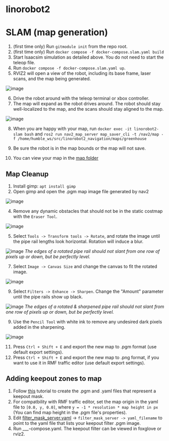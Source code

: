 # linorobot2

# SLAM (map generation)

1. (first time only) Run `gitmodule init` from the repo root.
2. (first time only) Run `docker compose -f docker-compose.slam.yaml build`
3. Start Isaacsim simulation as detailed above. You do not need to start the teleop file.
4. Run `docker compose -f docker-compose.slam.yaml up`.
5. RVIZ2 will open a view of the robot, including its base frame, laser scans, and the map being generated.

![image](https://github.com/user-attachments/assets/9cd74e48-2e57-49d6-a1e9-6bf72832615f)

6. Drive the robot around with the teleop terminal or xbox controller.
7. The map will expand as the robot drives around. The robot should stay well-localized to the map, and the scans should stay aligned to the map.

![image](https://github.com/user-attachments/assets/aad7d61e-92ad-4c15-9a90-82a8ed1b8f70)

8. When you are happy with your map, run `docker exec -it linorobot2-slam bash` and `ros2 run nav2_map_server map_saver_cli -t /nav2/map -f /home/humble_ws/src/linorobot2_navigation/maps/greenhouse`

9. Be sure the robot is in the map bounds or the map will not save.

10. You can view your map in the [map folder](/linorobot2_navigation/maps/)  



## Map Cleanup

1. Install gimp: `apt install gimp`
2. Open gimp and open the .pgm map image file generated by nav2

![image](https://github.com/user-attachments/assets/29c1b3a7-fff2-427a-a17e-4ad77640a56c)


4. Remove any dynamic obstacles that should not be in the static costmap with the `Eraser Tool`.

![image](https://github.com/user-attachments/assets/99ea09cf-31ab-47cd-91a0-d3493cb7a703)

5. Select `Tools -> Transform tools -> Rotate`, and rotate the image until the pipe rail lengths look horizontal. Rotation will induce a blur.

![image](https://github.com/user-attachments/assets/1ed3dcb3-8f28-4c4d-81e8-2b742947e1cb)
_The edges of a rotated pipe rail should not slant from one row of pixels up or down, but be perfectly level._

7. Select `Image -> Canvas Size` and change the canvas to fit the rotated image.

![image](https://github.com/user-attachments/assets/d1e0ef54-adbd-407a-9984-4a9f8d6ecb36)
   
9. Select `Filters -> Enhance -> Sharpen`. Change the "Amount" parameter until the pipe rails show up black.

![image](https://github.com/user-attachments/assets/7f10b7c1-bdbf-4456-a169-a070bb039571)
_The edges of a rotated & sharpened pipe rail should not slant from one row of pixels up or down, but be perfectly level._

9. Use the `Pencil Tool` with white ink to remove any undesired dark pixels added in the sharpening.

![image](https://github.com/user-attachments/assets/e2a3d587-ec4e-4b31-a7a2-a6a5bf216daf)
    
11. Press `Ctrl + Shift + E` and export the new map to .pgm format (use default export settings).
12. Press `Ctrl + Shift + E` and export the new map to .png format, if you want to use it in RMF traffic editor (use default export settings).

## Adding keepout zones to map

1. Follow [this](https://docs.nav2.org/tutorials/docs/navigation2_with_keepout_filter.html) tutorial to create the .pgm and .yaml files that represent a keepout mask.
2. For compatbility with RMF traffic editor, set the map origin in the yaml file to `[0.0, y, 0.0]`, where `y = -1 * resolution * map height in px` (You can find map height in the .pgm file's properties).
3. Edit [filter_mask_server.yaml](/linorobot2_navigation/config/filter_mask_server.yaml) -> `filter_mask_server -> yaml_filename` to point to the yaml file that lists your keepout filter .pgm image.
4. Run ___-compose.yaml. The keepout filter can be viewed in foxglove or rviz2.